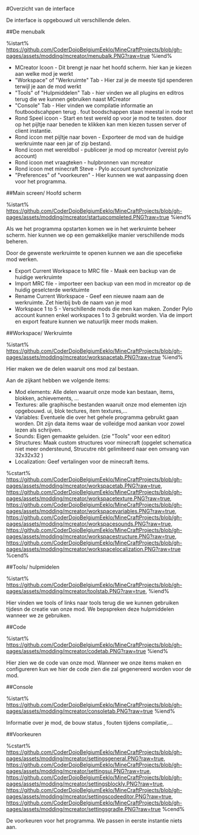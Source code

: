 #Overzicht van de interface

De interface is opgebouwd uit verschillende delen.

##De menubalk

%istart%
https://github.com/CoderDojoBelgiumEeklo/MineCraftProjects/blob/gh-pages/assets/modding/mcreator/menubalk.PNG?raw=true
%iend%


- MCreator Icoon - Dit brengt je naar het hoofd scherm. hier kan je kiezen aan welke mod je werkt
- "Workspace" of "Werkruimte" Tab - Hier zal je de meeste tijd spenderen terwijl je aan de mod werkt
- "Tools" of "Hulpmiddelen" Tab - hier vinden we all plugins en editros terug die we kunnen gebruiken naast MCreator
- "Console" Tab - Hier vinden we compilatie informatie an foutboodscahppen terug . fout boodschappen staan meestal in rode text
- Rond Speel icoon - Start en test wereld op voor je mod te testen. door op het pijltje naar beneden te klikken kan men kiezen tussen server of client instantie. 
- Rond iccon met pijltje naar boven - Exporteer de mod van de huidige werkruimte naar een jar of zip bestand.
- Rond icoon met wereldbol - publiceer je mod op mcreator (vereist pylo account)
- Rond icoon met vraagteken - hulpbronnen van mcreator 
- Rond icoon met minecraft Steve - Pylo account synchronizatie 
- "Preferences" of "voorkeuren" - Hier kunnen we wat aanpassing doen voor het programma.

##Main screen/ Hoofd scherm

%istart%
https://github.com/CoderDojoBelgiumEeklo/MineCraftProjects/blob/gh-pages/assets/modding/mcreator/startupcompleted.PNG?raw=true
%iend%


Als we het programma opstarten komen we in het werkruimte beheer scherm. hier kunnen we op een gemakkelijke manier verschillende mods beheren.

Door de gewenste werkruimte te openen kunnen we aan die specefieke mod werken.

- Export Current Workspace to MRC file - Maak een backup van de huidige werkruimte
- Import MRC file - importeer een backup van een mod in mcreator op de huidig geselcterde werktuimte
- Rename Current Workspace - Geef een nieuwe naam aan de werkruimte. Zet hierbij bvb de naam van je mod
- Workspace 1 to 5 - Verschillende mods die men kan maken. Zonder Pylo account kunnen enkel workspaces 1 to 3 gebruikt worden. Via de import en export feature kunnen we natuurlijk meer mods maken.

##Workspace/ Werkruimte

%istart%
https://github.com/CoderDojoBelgiumEeklo/MineCraftProjects/blob/gh-pages/assets/modding/mcreator/workspacetab.PNG?raw=true
%iend%

Hier maken we de delen waaruit ons mod zal bestaan.

Aan de zijkant hebben we volgende items:
- Mod elements: Alle delen waaruit onze mode kan bestaan, items, blokken, achievements, ...
- Textures: alle graphische bestanden waaruit onze mod elementen izjn opgebouwd. ui, blok tectures, item textures,...
- Variables: Eventuele  die over het gehele programma gebruikt gaan worden. Dit zijn data items waar de volleidge mod aankan voor zowel lezen als schrijven.
- Sounds: Eigen gemaakte geluiden.  (zie "Tools" voor een editor)
- Structures: Maak custom structures voor minecraft (opgelet schematica niet meer ondersteund, Strucutre nbt gelimiteerd naar een omvang van 32x32x32 )
- Localization: Geef vertalingen voor de minecraft items.


%cstart%
https://github.com/CoderDojoBelgiumEeklo/MineCraftProjects/blob/gh-pages/assets/modding/mcreator/workspacetab.PNG?raw=true,
https://github.com/CoderDojoBelgiumEeklo/MineCraftProjects/blob/gh-pages/assets/modding/mcreator/workspacetexture.PNG?raw=true,
https://github.com/CoderDojoBelgiumEeklo/MineCraftProjects/blob/gh-pages/assets/modding/mcreator/workspacevariables.PNG?raw=true,
https://github.com/CoderDojoBelgiumEeklo/MineCraftProjects/blob/gh-pages/assets/modding/mcreator/workspacesounds.PNG?raw=true,
https://github.com/CoderDojoBelgiumEeklo/MineCraftProjects/blob/gh-pages/assets/modding/mcreator/workspacestructure.PNG?raw=true,
https://github.com/CoderDojoBelgiumEeklo/MineCraftProjects/blob/gh-pages/assets/modding/mcreator/workspacelocalization.PNG?raw=true
%cend%


##Tools/ hulpmidelen

%istart%
https://github.com/CoderDojoBelgiumEeklo/MineCraftProjects/blob/gh-pages/assets/modding/mcreator/toolstab.PNG?raw=true,
%iend%

Hier vinden we tools of links naar tools terug die we kunnen gebruiken tijdesn de creatie van onze mod.
We bepspreken deze hulpmiddelen wanneer we ze gebruiken.

##Code


%istart%
https://github.com/CoderDojoBelgiumEeklo/MineCraftProjects/blob/gh-pages/assets/modding/mcreator/codetab.PNG?raw=true
%iend%

Hier zien we de code van onze mod. Wanneer we onze items maken en configureren kun we hier de code zien die zal gegenereerd worden voor de mod.

##Console

%istart%
https://github.com/CoderDojoBelgiumEeklo/MineCraftProjects/blob/gh-pages/assets/modding/mcreator/consoletab.PNG?raw=true
%iend%

Informatie over je mod, de bouw status , fouten tijdens compilatie,...


##Voorkeuren

%cstart%
https://github.com/CoderDojoBelgiumEeklo/MineCraftProjects/blob/gh-pages/assets/modding/mcreator/settingsgeneral.PNG?raw=true,
https://github.com/CoderDojoBelgiumEeklo/MineCraftProjects/blob/gh-pages/assets/modding/mcreator/settingsui.PNG?raw=true,
https://github.com/CoderDojoBelgiumEeklo/MineCraftProjects/blob/gh-pages/assets/modding/mcreator/settingsblockly.PNG?raw=true,
https://github.com/CoderDojoBelgiumEeklo/MineCraftProjects/blob/gh-pages/assets/modding/mcreator/settingscodeeditor.PNG?raw=true,
https://github.com/CoderDojoBelgiumEeklo/MineCraftProjects/blob/gh-pages/assets/modding/mcreator/settingsgradle.PNG?raw=true
%cend%

De voorkeuren voor het programma. We passen in eerste instantie niets aan.

